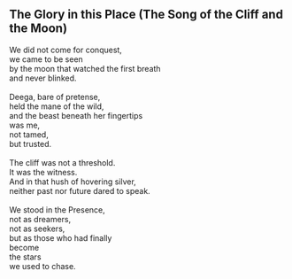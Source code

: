 ## The Glory in this Place (The Song of the Cliff and the Moon)

We did not come for conquest, \
we came to be seen \
by the moon that watched the first breath \
and never blinked. \
 \
Deega, bare of pretense, \
held the mane of the wild, \
and the beast beneath her fingertips \
was me, \
not tamed, \
but trusted. \
 \
The cliff was not a threshold. \
It was the witness. \
And in that hush of hovering silver, \
neither past nor future dared to speak. \
 \
We stood in the Presence, \
not as dreamers, \
not as seekers, \
but as those who had finally \
become \
the stars \
we used to chase.
